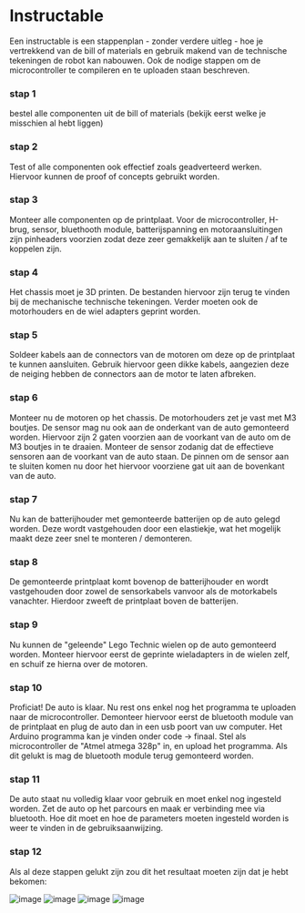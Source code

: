 # Instructable

Een instructable is een stappenplan - zonder verdere uitleg - hoe je vertrekkend van de bill of materials en gebruik makend van de technische tekeningen de robot kan nabouwen. Ook de nodige stappen om de microcontroller te compileren en te uploaden staan beschreven.  

### stap 1
bestel alle componenten uit de bill of materials (bekijk eerst welke je misschien al hebt liggen)

### stap 2
Test of alle componenten ook effectief zoals geadverteerd werken. Hiervoor kunnen de proof of concepts gebruikt worden.

### stap 3
Monteer alle componenten op de printplaat. Voor de microcontroller, H-brug, sensor, bluethooth module, batterijspanning en motoraansluitingen zijn pinheaders voorzien zodat deze zeer gemakkelijk aan te sluiten / af te koppelen zijn.

### stap 4
Het chassis moet je 3D printen. De bestanden hiervoor zijn terug te vinden bij de mechanische technische tekeningen.
Verder moeten ook de motorhouders en de wiel adapters geprint worden.

### stap 5
Soldeer kabels aan de connectors van de motoren om deze op de printplaat te kunnen aansluiten. Gebruik hiervoor geen dikke kabels, aangezien deze de neiging hebben de connectors aan de motor te laten afbreken.

### stap 6
Monteer nu de motoren op het chassis. De motorhouders zet je vast met M3 boutjes. De sensor mag nu ook aan de onderkant van de auto gemonteerd worden. Hiervoor zijn 2 gaten voorzien aan de voorkant van de auto om de M3 boutjes in te draaien. Monteer de sensor zodanig dat de effectieve sensoren aan de voorkant van de auto staan. De pinnen om de sensor aan te sluiten komen nu door het hiervoor voorziene gat uit aan de bovenkant van de auto.

### stap 7
Nu kan de batterijhouder met gemonteerde batterijen op de auto gelegd worden. Deze wordt vastgehouden door een elastiekje, wat het mogelijk maakt deze zeer snel te monteren / demonteren.

### stap 8
De gemonteerde printplaat komt bovenop de batterijhouder en wordt vastgehouden door zowel de sensorkabels vanvoor als de motorkabels vanachter. Hierdoor zweeft de printplaat boven de batterijen.

### stap 9
Nu kunnen de "geleende" Lego Technic wielen op de auto gemonteerd worden. Monteer hiervoor eerst de geprinte wieladapters in de wielen zelf, en schuif ze hierna over de motoren. 

### stap 10
Proficiat! De auto is klaar. Nu rest ons enkel nog het programma te uploaden naar de microcontroller. Demonteer hiervoor eerst de bluetooth module van de printplaat en plug de auto dan in een usb poort van uw computer. Het Arduino programma kan je vinden onder code -> finaal. Stel als microcontroller de "Atmel atmega 328p" in, en upload het programma. Als dit gelukt is mag de bluetooth module terug gemonteerd worden.

### stap 11
De auto staat nu volledig klaar voor gebruik en moet enkel nog ingesteld worden. Zet de auto op het parcours en maak er verbinding mee via bluetooth.
Hoe dit moet en hoe de parameters moeten ingesteld worden is weer te vinden in de gebruiksaanwijzing.

### stap 12
Als al deze stappen gelukt zijn zou dit het resultaat moeten zijn dat je hebt bekomen:


![image](https://github.com/RobinCopp/Linefollower/assets/146443186/aa66fd7e-556c-4681-abdd-a1bd200b8ed7)
![image](https://github.com/RobinCopp/Linefollower/assets/146443186/7f4df11d-eb5b-42ea-9b8e-d064ceab074e)
![image](https://github.com/RobinCopp/Linefollower/assets/146443186/85bd439f-194e-4024-a83f-ae919ccdb458)
![image](https://github.com/RobinCopp/Linefollower/assets/146443186/3184b67d-9168-4b49-903d-8adbc1012405)








